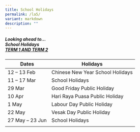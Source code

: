```yaml
---
title: School Holidays
permalink: /la5/
variant: markdown
description: ""
---
```

##### Looking ahead to…<br> School Holidays    <br> <u>TERM 1 AND TERM 2</u>

| Dates | Holidays | 
| -------- | -------- | 
|12 – 13 Feb |Chinese New Year School Holidays |
|11 – 17 Mar |School Holidays |
|29 Mar |Good Friday Public Holiday |
|10 Apr |Hari Raya Puasa Public Holiday |
|1 May |Labour Day Public Holiday |
|22 May |Vesak Day Public Holiday |
|27 May – 23 Jun |School Holidays |
| | |